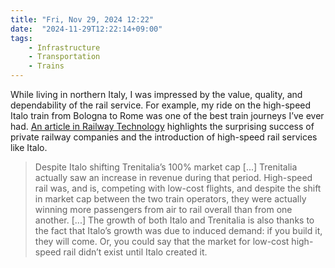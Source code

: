 ```yaml
---
title: "Fri, Nov 29, 2024 12:22"
date:  "2024-11-29T12:22:14+09:00"
tags:
    - Infrastructure
    - Transportation
    - Trains
---
```


While living in northern Italy, I was impressed by the value, quality, and dependability of the rail service. For example, my ride on the high-speed Italo train from Bologna to Rome was one of the best train journeys I’ve ever had. [An article in Railway Technology](https://web.archive.org/web/20241120042759/https://www.railway-technology.com/features/how-spain-became-the-arena-for-high-speed-rail-competition/) highlights the surprising success of private railway companies and the introduction of high-speed rail services like Italo.

> Despite Italo shifting Trenitalia’s 100% market cap [...] Trenitalia actually saw an increase in revenue during that period. High-speed rail was, and is, competing with low-cost flights, and despite the shift in market cap between the two train operators, they were actually winning more passengers from air to rail overall than from one another. [...] The growth of both Italo and Trenitalia is also thanks to the fact that Italo’s growth was due to induced demand: if you build it, they will come. Or, you could say that the market for low-cost high-speed rail didn’t exist until Italo created it.
